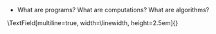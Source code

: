 - What are programs? What are computations? What are algorithms?

\TextField[multiline=true, width=\linewidth, height=2.5em]{}
